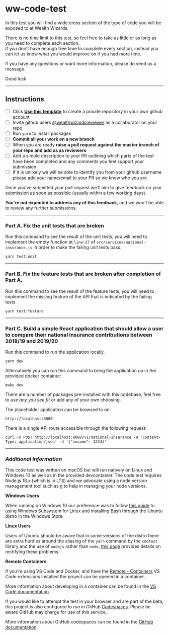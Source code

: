# ww-code-test

In this test you will find a wide cross section of the type of code you will be exposed to at Wealth Wizards.

There is no time limit to this test, so feel free to take as little or
as long as you need to complete each section.\
If you don't have enough free time to complete every section, instead you can let us know what
you would improve on if you had more time.

If you have any questions or want more information, please do send us a message.

Good luck

---

## Instructions

- [ ] Click **[Use this template](https://github.com/WealthWizardsEngineering/ww-code-test/generate)** to create a private repository in your own github account
- [ ] Invite github users [@wealthwizardsreviewer](https://github.com/wealthwizardsreviewer) as a collaborator on your repo
- [ ] Run `yarn` to install packages
- [ ] **Commit all your work on a new branch**
- [ ] When you are ready **raise a pull request against the master branch of your repo and add us as reviewers**
- [ ] Add a simple description to your PR outlining which parts of the test have been completed and any comments you feel support your submission
- [ ] If it is unlikely we will be able to identify you from your github username please add your name/email to your PR so we know who you are

Once you've submitted your pull request we'll aim to give feedback on your submission as soon as possible (usually within a few working days).

**You're not expected to address any of this feedback**, and we won't be able to review any further submissions.

---

### Part A. Fix the unit tests that are broken

Run this command to see the result of the unit tests, you will need to implement the empty function at `line:27` of `src/services/national-insurance.js` in order to make the failing unit tests pass.

```
yarn test:unit
```

---

### Part B. Fix the feature tests that are broken after completion of Part A.

Run this command to see the result of the feature tests, you will need to implement the missing feature of the API that is indicated by the failing tests.

```
yarn test:feature
```

---

### Part C. Build a simple React application that should allow a user to compare their national insurance contributions between 2018/19 and 2019/20

Run this command to run the application locally.

```
yarn dev
```

Alternatively you can run this command to bring the application up in the provided docker container:

```
make dev
```

There are a number of packages pre-installed with this codebase, feel free to _use any you see fit_ or add any of your own choosing.

The placeholder application can be browsed to on:

```
http://localhost:8080
```

There is a single API route accessible through the following request:

```
curl -X POST http://localhost:8080/v1/national-insurance -H 'Content-Type: application/json' -d '{"income": 1234}'
```

---

### _Additional Information_

This code test was written on macOS but will run natively on Linux and Windows 10 as well as in the provided devcontainer. The code test requires Node.js 18.x (which is in LTS) and we advocate using a node version management tool such as [n](https://github.com/tj/n) to help in managing your node versions.

**Windows Users**

When running on Windows 10 our preference was to follow [this guide](https://www.windowscentral.com/how-install-bash-shell-command-line-windows-10) to using Windows Subsystem for Linux and installing Bash through the Ubuntu distro in the Windows Store.

**Linux Users**

Users of Ubuntu should be aware that in some versions of the distro there are extra hurdles around the aliasing of the `yarn` command by the `cmdtest` library and the use of `nodejs` rather than `node`, [this page](https://yarnpkg.com/lang/en/docs/install/#debian-stable) provides details on rectifying these problems.

**Remote Containers**

If you're using VS Code and Docker, and have the [Remote - Containers](https://marketplace.visualstudio.com/items?itemName=ms-vscode-remote.remote-containers) VS Code extensions installed the project can be opened in a container.

More information about developing in a container can be found in the [VS Code documentation](https://code.visualstudio.com/docs/remote/containers#_quick-start-open-an-existing-folder-in-a-container).

If you would like to attempt the test in your browser and are part of the beta, this project is also configured to run in GitHub [Codespaces](https://github.com/features/codespaces). Please be aware GitHub may charge for use of this service.

More information about GitHub codespaces can be found in the [GitHub documentation](https://docs.github.com/en/github/developing-online-with-codespaces).
